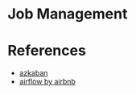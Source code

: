 Job Management
=======================


# References

+ [azkaban](https://azkaban.github.io/)
+ [airflow by airbnb](https://github.com/apache/incubator-airflow)
